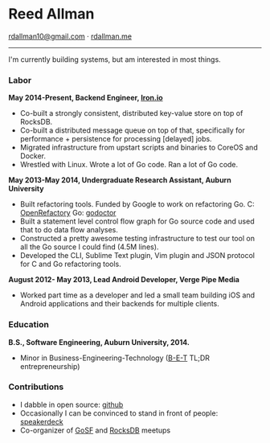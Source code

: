 # Reed Allman

<rdallman10@gmail.com> · [rdallman.me]

-------------------------------------------------------------------

I'm currently building systems, but am interested in most things.

### Labor

**May 2014-Present, Backend Engineer, [Iron.io]**

  *  Co-built a strongly consistent, distributed key-value store on top of RocksDB.
  *  Co-built a distributed message queue on top of that, specifically for
     performance + persistence for processing [delayed] jobs.
  *  Migrated infrastructure from upstart scripts and binaries to CoreOS and Docker.
  *  Wrestled with Linux. Wrote a lot of Go code. Ran a lot of Go code.

**May 2013-May 2014, Undergraduate Research Assistant, Auburn University** 

  *  Built refactoring tools. Funded by Google to work on refactoring Go. C: [OpenRefactory] Go: [godoctor]
  *  Built a statement level control flow graph for Go source code and used that to do data flow analyses.
  *  Constructed a pretty awesome testing infrastructure to test our tool on all the Go source I could find (4.5M lines).
  *  Developed the CLI, Sublime Text plugin, Vim plugin and JSON protocol for C and Go refactoring tools.

**August 2012- May 2013, Lead Android Developer, Verge Pipe Media**

  * Worked part time as a developer and led a small team building iOS and Android applications
    and their backends for multiple clients.

### Education

**B.S., Software Engineering, Auburn University, 2014.**

  *  Minor in Business-Engineering-Technology ([B-E-T] TL;DR entrepreneurship)

### Contributions

  *  I dabble in open source: [github]
  *  Occasionally I can be convinced to stand in front of people: [speakerdeck]
  *  Co-organizer of [GoSF] and [RocksDB] meetups

[B-E-T]:http://www.eng.auburn.edu/research/centers/twc/bet/directors-note.html
[github]:http://github.com/rdallman
[godoctor]:https://github.com/godoctor/godoctor
[Iron.io]:https://iron.io
[OpenRefactory]:http://www.openrefactory.org
[rdallman.me]:http://www.rdallman.me
[speakerdeck]:https://speakerdeck.com/rdallman
[GoSF]:http://www.meetup.com/golangsf
[RocksDB]:http://www.meetup.com/RocksDB
